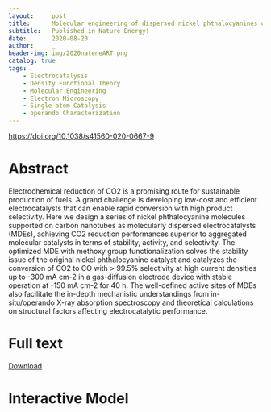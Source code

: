 ```yaml
---
layout:     post
title:      Molecular engineering of dispersed nickel phthalocyanines on carbon nanotubes for selective CO2 reduction
subtitle:   Published in Nature Energy!
date:       2020-08-20
author:     _
header-img: img/2020nateneART.png
catalog: true
tags:
    - Electrocatalysis
    - Density Functional Theory
    - Molecular Engineering
    - Electron Microscopy
    - Single-atom Catalysis
    - operando Characterization
---
```


https://doi.org/10.1038/s41560-020-0667-9

# Abstract

Electrochemical reduction of CO2 is a promising route for sustainable production of fuels. A grand challenge is developing low-cost and efficient electrocatalysts that can enable rapid conversion with high product selectivity. Here we design a series of nickel phthalocyanine molecules supported on carbon nanotubes as molecularly dispersed electrocatalysts (MDEs), achieving CO2 reduction performances superior to aggregated molecular catalysts in terms of stability, activity, and selectivity. The optimized MDE with methoxy group functionalization solves the stability issue of the original nickel phthalocyanine catalyst and catalyzes the conversion of CO2 to CO with > 99.5% selectivity at high current densities up to -300 mA cm-2 in a gas-diffusion electrode device with stable operation at -150 mA cm-2 for 40 h. The well-defined active sites of MDEs also facilitate the in-depth mechanistic understandings from in-situ/operando X-ray absorption spectroscopy and theoretical calculations on structural factors affecting electrocatalytic performance.



# Full text
[Download](../../../../docs/2020natene.pdf "Download")



# Interactive Model
<html>

<head>
<script src="https://3Dmol.csb.pitt.edu/build/3Dmol-min.js"></script>
</head>
<div id="container-01" class="mol-container">
</div>
<style>
.mol-container {
  width: 100%;
  height: 400px;
  position: relative;
}
</style>
<script>
$(function() {
	let element = $('#container-01');
	let config = { backgroundColor : 'white' };
	let viewer = $3Dmol.createViewer( element, config );
	viewer.addModel("   79\nFINAL HEAT OF FORMATION =     0.000000\n C    -0.891894    -2.880153    -0.183850\n C    -2.592294    -1.486836    -0.187911\n N    -1.264535    -1.544093    -0.174129\n N    -3.306950    -0.328415    -0.169211\n N     0.339874    -3.361175    -0.169387\n C     1.445146    -2.643209    -0.161596\n C     2.837862    -0.941801    -0.153216\n N     1.545839    -1.258894    -0.155129\n N     3.304646     0.333954    -0.144142\n C     2.589859     1.492355    -0.161420\n C     0.889052     2.885686    -0.158426\n N     1.261902     1.549540    -0.139027\n N    -0.342846     3.366893    -0.150087\n C    -1.448057     2.649017    -0.152421\n C    -2.840208     0.947365    -0.164547\n N    -1.548437     1.264871    -0.159606\n C     2.781575    -3.207170    -0.168579\n C     3.251375    -4.512487    -0.182643\n C     4.635329    -4.712445    -0.188305\n C     5.531284    -3.623353    -0.183274\n C     5.054478    -2.318942    -0.172124\n C     3.677416    -2.113246    -0.164089\n H     2.583663    -5.368284    -0.187335\n H     6.600997    -3.795994    -0.188017\n H     5.753760    -1.486890    -0.168800\n C     2.081737     3.699423    -0.199207\n C     3.180494     2.810156    -0.204919\n C     4.493495     3.263181    -0.250562\n C     4.702673     4.642904    -0.287618\n C     3.614781     5.540317    -0.283196\n C     2.307053     5.073959    -0.240976\n H     5.346864     2.591055    -0.258987\n H     3.792970     6.609105    -0.313821\n H     1.479185     5.776705    -0.240173\n C    -5.534338     3.628563    -0.182191\n C    -5.057187     2.324193    -0.180079\n C    -3.680169     2.118790    -0.168442\n C    -2.784661     3.212906    -0.160556\n C    -3.254681     4.518152    -0.165475\n C    -4.638697     4.717840    -0.175125\n H    -6.604076     3.800958    -0.189179\n H    -5.756266     1.491990    -0.186153\n H    -2.587190     5.374120    -0.160601\n C    -4.705898    -4.638484    -0.282339\n C    -3.618032    -5.535770    -0.278157\n C    -2.310077    -5.069032    -0.247003\n C    -2.084726    -3.694296    -0.216840\n C    -3.183457    -2.805081    -0.221984\n C    -4.496576    -3.258432    -0.256222\n H    -3.796327    -6.604754    -0.299727\n H    -1.482150    -5.771709    -0.245329\n H    -5.350077    -2.586501    -0.262997\nNi    -0.003009     0.000627     0.183572\n O    -5.040638     6.012687    -0.177009\n O     6.001955     5.038598    -0.328296\n O     5.037014    -6.007347    -0.198599\n O    -6.005326    -5.034565    -0.311937\n C    -6.435023     6.279913    -0.186995\n H    -6.910840     5.873118    -1.086325\n H    -6.923752     5.872323     0.705012\n H    -6.527851     7.366816    -0.187175\n C     6.271774     6.431263    -0.364297\n H     5.847474     6.896120    -1.261533\n H     5.884665     6.935142     0.528686\n H     7.358701     6.521937    -0.388988\n C     6.431367    -6.274868    -0.202635\n H     6.912208    -5.862474    -1.096726\n H     6.915311    -5.873121     0.694621\n H     6.523946    -7.361772    -0.209313\n C    -6.274948    -6.427592    -0.332626\n H    -5.856373    -6.901062    -1.228047\n H    -5.881749    -6.922555     0.562681\n H    -7.361983    -6.518789    -0.349238\n H     4.314408     0.436523    -0.148458\n H    -4.316726    -0.430923    -0.171756\n C    -0.083770    -0.037346     2.189171\n O     1.113693     0.080937     2.864697\n O    -1.091999    -0.165938     2.886641\n H     0.909055     0.034995     3.822768\n", "xyz");
	viewer.setStyle({}, {stick : {}});
	viewer.render();
});
</script>
<html>